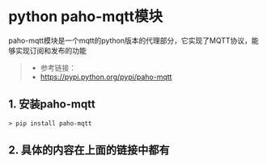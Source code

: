 # python paho-mqtt模块
paho-mqtt模块是一个mqtt的python版本的代理部分，它实现了MQTT协议，能够实现订阅和发布的功能

>* 参考链接：
>* https://pypi.python.org/pypi/paho-mqtt

## 1. 安装paho-mqtt
    > pip install paho-mqtt

## 2. 具体的内容在上面的链接中都有

